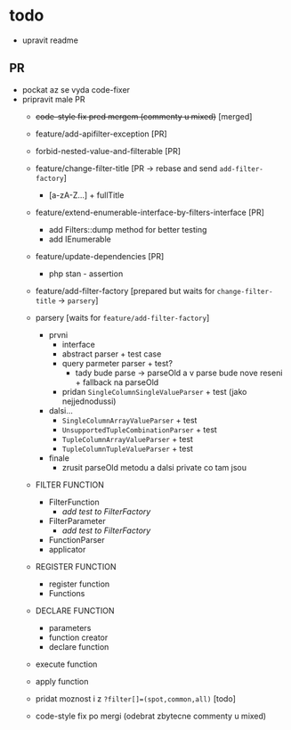 todo
====

- upravit readme

## PR
- pockat az se vyda code-fixer
- pripravit male PR
    - ~~code-style fix pred mergem (commenty u mixed)~~     [merged]
    - feature/add-apifilter-exception                       [PR]
    - forbid-nested-value-and-filterable                    [PR]
    - feature/change-filter-title                           [PR -> rebase and send `add-filter-factory`]
        - [a-zA-Z...] + fullTitle
    
    - feature/extend-enumerable-interface-by-filters-interface [PR]
        - add Filters::dump method for better testing
        - add IEnumerable
        
    - feature/update-dependencies                           [PR]
        - php stan - assertion
    
    - feature/add-filter-factory                            [prepared but waits for `change-filter-title` -> `parsery`]
    
    - parsery                                               [waits for `feature/add-filter-factory`]
        - prvni
            - interface
            - abstract parser + test case
            - query parmeter parser + test?
                - tady bude parse -> parseOld a v parse bude nove reseni + fallback na parseOld
            - pridan `SingleColumnSingleValueParser` + test (jako nejjednodussi)
        - dalsi...
            - `SingleColumnArrayValueParser` + test 
            - `UnsupportedTupleCombinationParser` + test 
            - `TupleColumnArrayValueParser` + test 
            - `TupleColumnTupleValueParser` + test
        - finale
            - zrusit parseOld metodu a dalsi private co tam jsou
    
    - FILTER FUNCTION
        - FilterFunction 
            - *add test to FilterFactory*
        - FilterParameter
            - *add test to FilterFactory*
        - FunctionParser
        - applicator
    
    - REGISTER FUNCTION
        - register function
        - Functions
    
    - DECLARE FUNCTION
        - parameters
        - function creator
        - declare function
    
    - execute function
    - apply function
    
    - pridat moznost i z `?filter[]=(spot,common,all)`      [todo]
    
    - code-style fix po mergi (odebrat zbytecne commenty u mixed)
